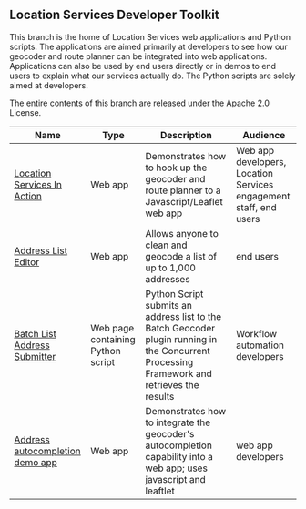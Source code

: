 ## Location Services Developer Toolkit

This branch is the home of Location Services web applications and Python scripts. The applications are aimed primarily at developers to see how our geocoder and route planner can be integrated into web applications. Applications can also be used by end users directly or in demos to end users to explain what our services actually do. The Python scripts are solely aimed at developers.

The entire contents of this branch are released under the Apache 2.0 License.

|Name|Type|Description|Audience
|----|----|----|----|
[Location Services In Action](https://ols-demo.apps.gov.bc.ca/index.html)|Web app|Demonstrates how to hook up the geocoder and route planner to a Javascript/Leaflet web app|Web app developers, Location Services engagement staff, end users|
[Address List Editor](https://bcgov.github.io/ols-devkit/ale/)|Web app|Allows anyone to clean and geocode a list of up to 1,000 addresses|end users
[Batch List Address Submitter](https://bcgov.github.io/ols-devkit/als/)|Web page containing Python script|Python Script submits an address list to the Batch Geocoder plugin running in the Concurrent Processing Framework and retrieves the results| Workflow automation developers|
[Address autocompletion demo app](https://bcgov.github.io/ols-devkit/examples/address_autocomplete.html)|Web app|Demonstrates how to integrate the geocoder's autocompletion capability into a web app; uses javascript and leaftlet|web app developers

